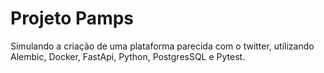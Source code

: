 # Projeto Pamps 

Simulando a criação de uma plataforma parecida com o twitter, utilizando Alembic, Docker, FastApi, Python, PostgresSQL e Pytest.
